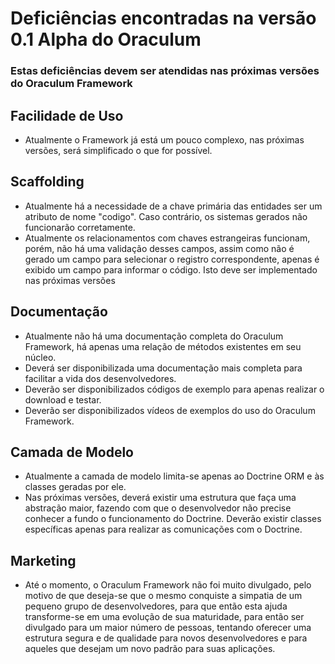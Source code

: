 # Deficiências encontradas na versão 0.1 Alpha do Oraculum #
### Estas deficiências devem ser atendidas nas próximas versões do Oraculum Framework ###

## Facilidade de Uso ##
  * Atualmente o Framework já está um pouco complexo, nas próximas versões, será simplificado o que for possível.

## Scaffolding ##
  * Atualmente há a necessidade de a chave primária das entidades ser um atributo de nome "codigo". Caso contrário, os sistemas gerados não funcionarão corretamente.
  * Atualmente os relacionamentos com chaves estrangeiras funcionam, porém, não há uma validação desses campos, assim como não é gerado um campo para selecionar o registro correspondente, apenas é exibido um campo para informar o código. Isto deve ser implementado nas próximas versões

## Documentação ##
  * Atualmente não há uma documentação completa do Oraculum Framework, há apenas uma relação de métodos existentes em seu núcleo.
  * Deverá ser disponibilizada uma documentação mais completa para facilitar a vida dos desenvolvedores.
  * Deverão ser disponibilizados códigos de exemplo para apenas realizar o download e testar.
  * Deverão ser disponibilizados vídeos de exemplos do uso do Oraculum Framework.

## Camada de Modelo ##
  * Atualmente a camada de modelo limita-se apenas ao Doctrine ORM e às classes geradas por ele.
  * Nas próximas versões, deverá existir uma estrutura que faça uma abstração maior, fazendo com que o desenvolvedor não precise conhecer a fundo o funcionamento do Doctrine. Deverão existir classes específicas apenas para realizar as comunicações com o Doctrine.

## Marketing ##
  * Até o momento, o Oraculum Framework não foi muito divulgado, pelo motivo de que deseja-se que o mesmo conquiste a simpatia de um pequeno grupo de desenvolvedores, para que então esta ajuda transforme-se em uma evolução de sua maturidade, para então ser divulgado para um maior número de pessoas, tentando oferecer uma estrutura segura e de qualidade para novos desenvolvedores e para aqueles que desejam um novo padrão para suas aplicações.
